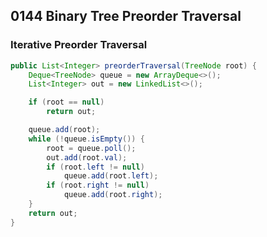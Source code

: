 ## 0144 Binary Tree Preorder Traversal
### Iterative Preorder Traversal
```java    
public List<Integer> preorderTraversal(TreeNode root) {
    Deque<TreeNode> queue = new ArrayDeque<>();
    List<Integer> out = new LinkedList<>();

    if (root == null)
        return out;

    queue.add(root);
    while (!queue.isEmpty()) {
        root = queue.poll();
        out.add(root.val);
        if (root.left != null) 
            queue.add(root.left);
        if (root.right != null) 
            queue.add(root.right);            
    }
    return out;
}
```
